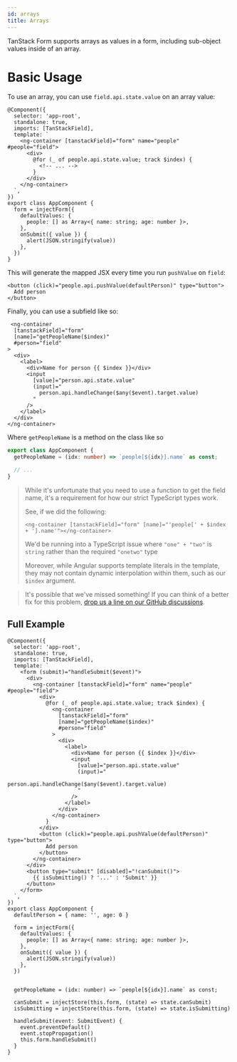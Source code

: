 ```yaml
---
id: arrays
title: Arrays
---
```


TanStack Form supports arrays as values in a form, including sub-object values inside of an array.

# Basic Usage

To use an array, you can use `field.api.state.value` on an array value:

```angular-ts
@Component({
  selector: 'app-root',
  standalone: true,
  imports: [TanStackField],
  template: `
    <ng-container [tanstackField]="form" name="people" #people="field">
      <div>
        @for (_ of people.api.state.value; track $index) {
          <!-- ... -->
        }
      </div>
    </ng-container>
  `,
})
export class AppComponent {
  form = injectForm({
    defaultValues: {
      people: [] as Array<{ name: string; age: number }>,
    },
    onSubmit({ value }) {
      alert(JSON.stringify(value))
    },
  })
}
```

This will generate the mapped JSX every time you run `pushValue` on `field`:

```angular-html
<button (click)="people.api.pushValue(defaultPerson)" type="button">
  Add person
</button>
```

Finally, you can use a subfield like so:

```angular-html
 <ng-container
  [tanstackField]="form"
  [name]="getPeopleName($index)"
  #person="field"
>
  <div>
    <label>
      <div>Name for person {{ $index }}</div>
      <input
        [value]="person.api.state.value"
        (input)="
          person.api.handleChange($any($event).target.value)
        "
      />
    </label>
  </div>
</ng-container>
```

Where `getPeopleName` is a method on the class like so

```typescript
export class AppComponent {
  getPeopleName = (idx: number) => `people[${idx}].name` as const;

  // ...
}
```

> While it's unfortunate that you need to use a function to get the field name, it's a requirement for how our strict TypeScript types work.
>
> See, if we did the following:
> ```angular-html
> <ng-container [tanstackField]="form" [name]="'people[' + $index + '].name'"></ng-container>
> ```
>
> We'd be running into a TypeScript issue where `"one" + "two"` is `string` rather than the required `"onetwo"` type
>
> Moreover, while Angular supports template literals in the template, they may not contain dynamic interpolation within them, such as our `$index` argument.

> It's possible that we've missed something! If you can think of a better fix for this problem, [drop us a line on our GitHub discussions](https://github.com/TanStack/form/discussions).

## Full Example

```angular-ts
@Component({
  selector: 'app-root',
  standalone: true,
  imports: [TanStackField],
  template: `
    <form (submit)="handleSubmit($event)">
      <div>
        <ng-container [tanstackField]="form" name="people" #people="field">
          <div>
            @for (_ of people.api.state.value; track $index) {
              <ng-container
                [tanstackField]="form"
                [name]="getPeopleName($index)"
                #person="field"
              >
                <div>
                  <label>
                    <div>Name for person {{ $index }}</div>
                    <input
                      [value]="person.api.state.value"
                      (input)="
                        person.api.handleChange($any($event).target.value)
                      "
                    />
                  </label>
                </div>
              </ng-container>
            }
          </div>
          <button (click)="people.api.pushValue(defaultPerson)" type="button">
            Add person
          </button>
        </ng-container>
      </div>
      <button type="submit" [disabled]="!canSubmit()">
        {{ isSubmitting() ? '...' : 'Submit' }}
      </button>
    </form>
  `,
})
export class AppComponent {
  defaultPerson = { name: '', age: 0 }

  form = injectForm({
    defaultValues: {
      people: [] as Array<{ name: string; age: number }>,
    },
    onSubmit({ value }) {
      alert(JSON.stringify(value))
    },
  })


  getPeopleName = (idx: number) => `people[${idx}].name` as const;

  canSubmit = injectStore(this.form, (state) => state.canSubmit)
  isSubmitting = injectStore(this.form, (state) => state.isSubmitting)

  handleSubmit(event: SubmitEvent) {
    event.preventDefault()
    event.stopPropagation()
    this.form.handleSubmit()
  }
}
```
